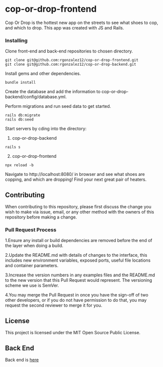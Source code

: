 # cop-or-drop-frontend

Cop Or Drop is the hottest new app on the streets to see what shoes to cop, and which to drop. This app was created with JS and Rails.

### Installing

Clone front-end and back-end repositories to chosen directory.

```
git clone git@github.com:rgonzalez12/cop-or-drop-frontend.git
git clone git@github.com:rgonzalez12/cop-or-drop-backend.git
```

Install gems and other dependencies.

```
bundle install
```

Create the database and add the information to cop-or-drop-backend/config/database.yml.

Perform migrations and run seed data to get started.

```
rails db:migrate
rails db:seed
```

Start servers by cding into the directory:

1) cop-or-drop-backend

```
rails s

```

2) cop-or-drop-frontend

```
npx reload -b

```

Navigate to http://localhost:8080/ in browser and see what shoes are copping, and which are dropping! Find your next great pair of heaters.

## Contributing

When contributing to this repository, please first discuss the change you wish to make via issue, email, or any other method with the owners of this repository before making a change.

### Pull Request Process

1.Ensure any install or build dependencies are removed before the end of the layer when doing a build.

2.Update the README.md with details of changes to the interface, this includes new environment variables, exposed ports, useful file locations and container parameters.

3.Increase the version numbers in any examples files and the README.md to the new version that this Pull Request would represent. The versioning scheme we use is SemVer.

4.You may merge the Pull Request in once you have the sign-off of two other developers, or if you do not have permission to do that, you may request the second reviewer to merge it for you.

## License

This project is licensed under the MIT Open Source Public License.

## Back End

Back end is [here](https://github.com/rgonzalez12/cop-or-drop-backend)
